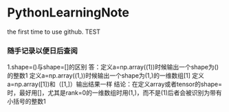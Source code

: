 # PythonLearningNote
the first time to use github.
TEST

### 随手记录以便日后查阅
1.shape=()与shape=[]的区别
答：定义a=np.array((1))时候输出一个shape为()的整数1
    定义a=np.array((1,))时候输出一个shape为(1,)的一维数组[1]
    定义a=np.array([1])和（[1,]）输出结果一样
结论：在定义array或者tensor的shape=时，最好用[]，尤其是rank=0的一维数组时用(1,)，而不是(1)后者会被识别为带有小括号的整数1
